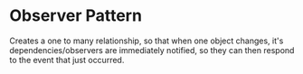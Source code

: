 # Observer Pattern

Creates a one to many relationship, so that when one object changes, it's dependencies/observers are immediately notified, so they can then
respond to the event that just occurred. 